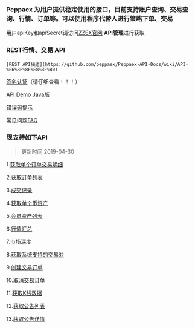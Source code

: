 ### Peppaex 为用户提供稳定使用的接口，目前支持账户查询、交易查询、行情、订单等。可以使用程序代替人进行策略下单、交易
用户apiKey和apiSecret请访问[ZZEX官网](https://www.peppaex.com/) **API管理**进行获取

### REST行情、交易 API
    [REST API描述](https://github.com/peppaex/Peppaex-API-Docs/wiki/API-%E6%8F%8F%E8%BF%B0)

[签名认证](https://github.com/peppaex/Peppaex-API-Docs/wiki/%E7%AD%BE%E5%90%8D%E8%AE%A4%E8%AF%81)（请仔细查看！！！）

[API Demo Java版](https://github.com/peppaex/API-Demo-Java)

[错误码提示](https://github.com/peppaex/Peppaex-API-Docs/wiki/%E9%94%99%E8%AF%AF%E7%A0%81%E6%8F%90%E7%A4%BA)

常见问题[FAQ](https://github.com/peppaex/Peppaex-API-Docs/wiki/API-FAQ)

### 现支持如下API
> 更新时间 2019-04-30

1.[获取单个订单交易明细](https://github.com/peppaex/Peppaex-API-Docs/wiki/%E8%8E%B7%E5%8F%96%E5%8D%95%E4%B8%AA%E8%AE%A2%E5%8D%95%E7%9A%84%E4%BA%A4%E6%98%93%E6%98%8E%E7%BB%86)

2.[获取订单列表](https://github.com/peppaex/Peppaex-API-Docs/wiki/%E8%8E%B7%E5%8F%96%E8%AE%A2%E5%8D%95%E5%88%97%E8%A1%A8)

3.[成交记录](https://github.com/peppaex/Peppaex-API-Docs/wiki/%E8%8E%B7%E5%8F%96%E5%B7%B2%E6%88%90%E4%BA%A4%E8%AE%B0%E5%BD%95)

4.[获取单个币资产](https://github.com/peppaex/Peppaex-API-Docs/wiki/%E8%8E%B7%E5%8F%96%E5%8D%95%E4%B8%AA%E5%B8%81%E7%9A%84%E8%B5%84%E4%BA%A7)

5.[会员资产列表](https://github.com/peppaex/Peppaex-API-Docs/wiki/%E8%8E%B7%E5%BE%97%E4%BC%9A%E5%91%98%E8%B5%84%E4%BA%A7%E5%88%97%E8%A1%A8)

6.[行情汇总](https://github.com/peppaex/Peppaex-API-Docs/wiki/%E8%8E%B7%E5%8F%96%E6%89%80%E6%9C%89%E8%A1%8C%E6%83%85%E6%B1%87%E6%80%BB)

7.[市场深度](https://github.com/peppaex/Peppaex-API-Docs/wiki/%E8%8E%B7%E5%8F%96%E4%BA%A4%E6%98%93%E5%AF%B9%E5%B8%82%E5%9C%BA%E6%B7%B1%E5%BA%A6)

8.[获取系统支持的交易对](https://github.com/peppaex/Peppaex-API-Docs/wiki/%E8%8E%B7%E5%8F%96%E7%B3%BB%E7%BB%9F%E6%94%AF%E6%8C%81%E7%9A%84%E4%BA%A4%E6%98%93%E5%AF%B9)

9.[创建交易订单](https://github.com/peppaex/Peppaex-API-Docs/wiki/%E5%88%9B%E5%BB%BA%E4%BA%A4%E6%98%93%E8%AE%A2%E5%8D%95)

10.[取消交易订单](https://github.com/peppaex/Peppaex-API-Docs/wiki/%E5%8F%96%E6%B6%88%E4%BA%A4%E6%98%93%E8%AE%A2%E5%8D%95)

11.[获取K线数据](https://github.com/peppaex/Peppaex-API-Docs/wiki/%E8%8E%B7%E5%8F%96K%E7%BA%BF%E6%95%B0%E6%8D%AE)

12.[获取公告列表](https://github.com/peppaex/Peppaex-API-Docs/wiki/%E8%8E%B7%E5%8F%96%E5%85%AC%E5%91%8A%E5%88%97%E8%A1%A8)

13.[获取公告详情](https://github.com/peppaex/Peppaex-API-Docs/wiki/%E8%8E%B7%E5%8F%96%E5%85%AC%E5%91%8A%E8%AF%A6%E6%83%85)



